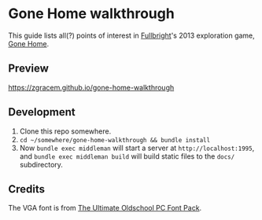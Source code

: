 # Gone Home walkthrough

This guide lists all(?) points of interest in [Fullbright][]'s 2013 exploration game, [Gone Home][].

[Fullbright]: https://fullbrig.ht/
[Gone Home]:  http://gonehome.game/

## Preview

<https://zgracem.github.io/gone-home-walkthrough>

## Development

1. Clone this repo somewhere.
2. `cd ~/somewhere/gone-home-walkthrough && bundle install`
3. Now `bundle exec middleman` will start a server at `http://localhost:1995`,
   and `bundle exec middleman build` will build static files to the `docs/`
   subdirectory.

## Credits

The VGA font is from [The Ultimate Oldschool PC Font Pack][fonts].

[fonts]: https://int10h.org/oldschool-pc-fonts/
